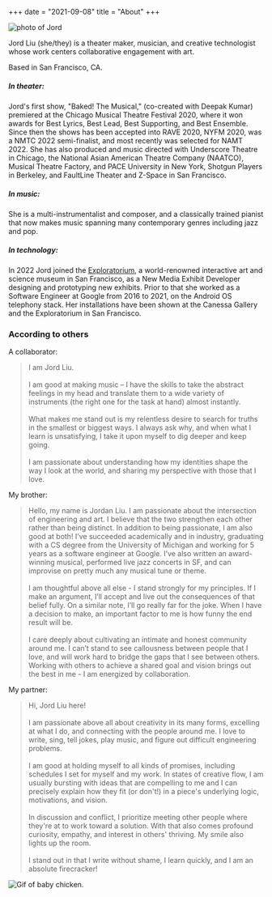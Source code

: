 +++
date = "2021-09-08"
title = "About"
+++

![photo of Jord](/img//prof.jpeg)

Jord Liu (she/they) is a theater maker, musician, and creative technologist whose work centers collaborative engagement with art.

Based in San Francisco, CA.

##### In theater:
Jord's first show, "Baked! The Musical," (co-created with Deepak Kumar) premiered at the Chicago Musical Theatre Festival 2020, where it won awards for Best Lyrics, Best Lead, Best Supporting, and Best Ensemble. Since then the shows has been accepted into RAVE 2020, NYFM 2020, was a NMTC 2022 semi-finalist, and most recently was selected for NAMT 2022. She has also produced and music directed with Underscore Theatre in Chicago, the National Asian American Theatre Company (NAATCO), Musical Theatre Factory, and PACE University in New York, Shotgun Players in Berkeley, and FaultLine Theater and Z-Space in San Francisco.

##### In music:
She is a multi-instrumentalist and composer, and a classically trained pianist that now makes music spanning many contemporary genres including jazz and pop.

##### In technology:
In 2022 Jord joined the <a href="https://www.exploratorium.edu/">Exploratorium</a>, a world-renowned interactive art and science museum in San Francisco, as a New Media Exhibit Developer designing and prototyping new exhibits. Prior to that she worked as a Software Engineer at Google from 2016 to 2021, on the Android OS telephony stack. Her installations have been shown at the Canessa Gallery and the Exploratorium in San Francisco.

### According to others
A collaborator:
>I am Jord Liu. \
\
I am good at making music – I have the skills to take the abstract feelings in my head and translate them to a wide variety of instruments (the right one for the task at hand) almost instantly.\
\
What makes me stand out is my relentless desire to search for truths in the smallest or biggest ways. I always ask why, and when what I learn is unsatisfying, I take it upon myself to dig deeper and keep going.\
\
I am passionate about understanding how my identities shape the way I look at the world, and sharing my perspective with those that I love.

My brother:
>Hello, my name is Jordan Liu. I am passionate about the intersection of engineering and art. I believe that the two strengthen each other rather than being distinct. In addition to being passionate, I am also good at both! I’ve succeeded academically and in industry, graduating with a CS degree from the University of Michigan and working for 5 years as a software engineer at Google. I’ve also written an award-winning musical, performed live jazz concerts in SF, and can improvise on pretty much any musical tune or theme.\
\
I am thoughtful above all else - I stand strongly for my principles. If I make an argument, I’ll accept and live out the consequences of that belief fully. On a similar note, I’ll go really far for the joke. When I have a decision to make, an important factor to me is how funny the end result will be.\
\
I care deeply about cultivating an intimate and honest community around me. I can’t stand to see callousness between people that I love, and will work hard to bridge the gaps that I see between others. Working with others to achieve a shared goal and vision brings out the best in me - I am energized by collaboration.

My partner:
>Hi, Jord Liu here!\
\
I am passionate above all about creativity in its many forms, excelling at what I do, and connecting with the people around me. I love to write, sing, tell jokes, play music, and figure out difficult engineering problems.\
\
I am good at holding myself to all kinds of promises, including schedules I set for myself and my work. In states of creative flow, I am usually bursting with ideas that are compelling to me and I can precisely explain how they fit (or don't!) in a piece's underlying logic, motivations, and vision.\
\
In discussion and conflict, I prioritize meeting other people where they're at to work toward a solution. With that also comes profound curiosity, empathy, and interest in others' thriving. My smile also lights up the room.\
\
I stand out in that I write without shame, I learn quickly, and I am an absolute firecracker!

![Gif of baby chicken.](/img/portfolio/chick.gif)
